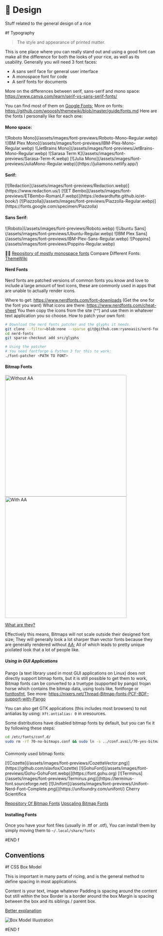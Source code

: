 # 🎨 Design
Stuff related to the general design of a rice

#f Typography
> The style and appearance of printed matter.

This is one place where you can really stand out and using a good font can make all the difference for both the looks of your rice, as well as its usability.
Generally you will need 3 font faces:
- A sans serif face for general user interface
- A monospace font for code
- A serif fonts for documents

More on the differences between serif, sans-serif and mono space: https://www.canva.com/learn/serif-vs-sans-serif-fonts/

You can find most of them on [Google Fonts](https://fonts.google.com);
More on fonts: https://github.com/wooosh/themewiki/blob/master/guide/fonts.md
Here are the fonts I personally like for each one:

#### Mono space:
<div class="horizontal showcase">
![Roboto Mono](/assets/images/font-previews/Roboto-Mono-Regular.webp)
![IBM Plex Mono](/assets/images/font-previews/IBM-Plex-Mono-Regular.webp)
![JetBrains Mono](/assets/images/font-previews/JetBrains-Mono-Regular.webp)
![Sarasa Term K](/assets/images/font-previews/Sarasa-Term-K.webp)
[![Julia Mono](/assets/images/font-previews/JuliaMono-Regular.webp)](https://juliamono.netlify.app/)
</div>

#### Serif:
<div class="horizontal showcase">
[![Redaction](/assets/images/font-previews/Redaction.webp)](https://www.redaction.us/)
[![ET Bembo](/assets/images/font-previews/ETBembo-RomanLF.webp)](https://edwardtufte.github.io/et-book/)
[![Piazzolla](/assets/images/font-previews/Piazzolla-Regular.webp)](https://fonts.google.com/specimen/Piazzolla)
</div>

#### Sans Serif:
<div class="horizontal showcase">
![Roboto](/assets/images/font-previews/Roboto.webp)
![Ubuntu Sans](/assets/images/font-previews/Ubuntu-Regular.webp)
![IBM Plex Sans](/assets/images/font-previews/IBM-Plex-Sans-Regular.webp)
![Poppins](/assets/images/font-previews/Poppins-Regular.webp)
</div>

🏴‍☠️ [Repository of mostly monospace fonts](https://gitlab.com/exorcist365/fonts)
Compare Different Fonts: [ThemeWiki](https://wooosh.github.io/themewiki/fontindex/)

#### Nerd Fonts
Nerd fonts are patched versions of common fonts you know and love to include a large amount of text icons, these are commonly used in apps that are unable to actually render icons.

Where to get: https://www.nerdfonts.com/font-downloads (Get the one for the font you want)
What icons are there: https://www.nerdfonts.com/cheat-sheet
You then copy the icons from the site (^^) and use them in whatever text application you so choose.
How to patch your own font:
```sh
# Download the nerd fonts patcher and the glyphs it needs.
git clone --filter=blob:none --sparse git@github.com:ryanoasis/nerd-fonts
cd nerd-fonts
git sparse-checkout add src/glyphs

# Using the patcher
# You need fontforge & Python 3 for this to work:
./font-patcher <PATH TO FONT>
```

#### Bitmap Fonts

<div class="split">
<img height="400" class='pxl' src="/assets/images/bitmap-eg.webp" title="Without AA" alt="Without AA" />
<img height="400" class='pxl' src="/assets/images/aa-eg.webp" title="With AA" alt="With AA" />
</div>

[What are they?](http://www.cs.ucc.ie/~gavin/cs1050/the_internet/slides/ch07s01s01.html.htm)

Effectively this means,
Bitmaps will not scale outside their designed font size;
They will generally look a lot sharper than vector fonts because they are generally rendered without [AA](https://www.youtube.com/watch?v=hqi0114mwtY);
All of which leads to pretty unique pixilated look that a lot of people like.

##### Using in GUI Applications
Pango (a text library used in most GUI applications on Linux) does not directly support bitmap fonts, but it is still possible to get them to work,
Bitmap fonts can be converted to a truetype (supported by pango) trojan horse which contains the bitmap data, using tools like, fontforge or [fonttosfnt](https://gitlab.freedesktop.org/xorg/app/fonttosfnt),
See more: https://nixers.net/Thread-Bitmap-fonts-PCF-BDF-support-with-Pango

You can also get GTK applications (this includes most browsers) to not antialias by using: `Xft.antialias: 0` in xresources.

Some distributions have disabled bitmap fonts by default, but you can fix it by following these steps:
```sh
cd /etc/fonts/conf.d/
sudo rm -rf 70-no-bitmaps.conf && sudo ln -s ../conf.avail/70-yes-bitmaps.conf .
```
##### 
Commonly used bitmap fonts:
<div class='showcase horizontal'>
[![Cozette](/assets/images/font-previews/CozetteVector.png)](https://github.com/slavfox/Cozette)
[![GohuFont](/assets/images/font-previews/Gohu-GohuFont.webp)](https://font.gohu.org)
[![Terminus](/assets/images/font-previews/Terminus.png)](https://terminus-font.sourceforge.net)	
[![Unifont](/assets/images/font-previews/Unifont-Nerd-Font-Complete.png)](https://unifoundry.com/unifont/)
<span>Cherry</span>
<span>Scientifica</span>
</div>

[Repository Of Bitmap Fonts](https://github.com/Tecate/bitmap-fonts)
[Upscaling Bitmap Fonts](https://github.com/Francesco149/bdf2x)
<!-- TODO: Add a link on making a bitmap font to vector font
		   Making use of bitmap fonts in pango etc apps -->

#### Installing Fonts
Once you have your font files (usually in .ttf or .otf), You can install them by simply moving them to `~/.local/share/fonts`

#END f

## Conventions
#f CSS Box Model
<aside>
<p>This is important in many parts of ricing,
and is the general method to define spacing in most applications.

Content is your text, image whatever
Padding is spacing around the content but still within the box
Border is a border around the box
Margin is spacing between the box and its siblings / parent box.

[Better explanation](https://developer.mozilla.org/en-US/docs/Web/CSS/CSS_Box_Model/Introduction_to_the_CSS_box_model)
</p>

![Box Model Illustration](/assets/images/box-model.webp)
</aside>
#END f
